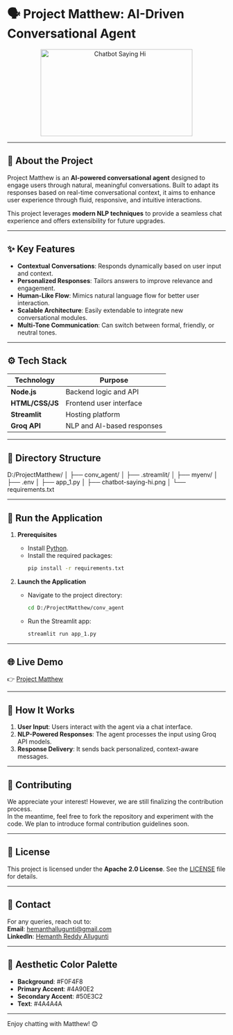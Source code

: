 # 🗣️ **Project Matthew: AI-Driven Conversational Agent**  

<p align="center">
  <img src="https://github.com/user-attachments/assets/bbfb94a8-a9ec-4415-a749-ab6efc62b6c7" alt="Chatbot Saying Hi" width="350" height="200" />
</p>  

---

## 🌟 **About the Project**  
Project Matthew is an **AI-powered conversational agent** designed to engage users through natural, meaningful conversations. Built to adapt its responses based on real-time conversational context, it aims to enhance user experience through fluid, responsive, and intuitive interactions.  

This project leverages **modern NLP techniques** to provide a seamless chat experience and offers extensibility for future upgrades.  

---

## ✨ **Key Features**  
- **Contextual Conversations**: Responds dynamically based on user input and context.  
- **Personalized Responses**: Tailors answers to improve relevance and engagement.  
- **Human-Like Flow**: Mimics natural language flow for better user interaction.  
- **Scalable Architecture**: Easily extendable to integrate new conversational modules.  
- **Multi-Tone Communication**: Can switch between formal, friendly, or neutral tones.  

---

## ⚙️ **Tech Stack**  
| **Technology**      | **Purpose**                 |  
|---------------------|-----------------------------|  
| **Node.js**         | Backend logic and API       |  
| **HTML/CSS/JS**     | Frontend user interface     |  
| **Streamlit**       | Hosting platform            |  
| **Groq API**        | NLP and AI-based responses  |  

---

## 📁 **Directory Structure**  
D:/ProjectMatthew/ │ ├── conv_agent/ │ ├── .streamlit/ │ ├── myenv/ │ ├── .env │ ├── app_1.py │ ├── chatbot-saying-hi.png │ └── requirements.txt


---

## 🚀 **Run the Application**  
1. **Prerequisites**  
   - Install [Python](https://www.python.org/downloads/).  
   - Install the required packages:  
     ```bash
     pip install -r requirements.txt
     ```

2. **Launch the Application**  
   - Navigate to the project directory:  
     ```bash
     cd D:/ProjectMatthew/conv_agent
     ```
   - Run the Streamlit app:  
     ```bash
     streamlit run app_1.py
     ```

---

## 🌐 **Live Demo**  
👉 [Project Matthew](https://projectmatthew-0-alluguntihemanth.streamlit.app/)  

---

## 💬 **How It Works**  
1. **User Input**: Users interact with the agent via a chat interface.  
2. **NLP-Powered Responses**: The agent processes the input using Groq API models.  
3. **Response Delivery**: It sends back personalized, context-aware messages.  

---

## 🤝 **Contributing**  
We appreciate your interest! However, we are still finalizing the contribution process.  
In the meantime, feel free to fork the repository and experiment with the code. We plan to introduce formal contribution guidelines soon.    

---

## 📄 **License**  
This project is licensed under the **Apache 2.0 License**. See the [LICENSE](LICENSE) file for details.  

---

## 📧 **Contact**  
For any queries, reach out to:  
**Email**: hemanthallugunti@gmail.com  
**LinkedIn**: [Hemanth Reddy Allugunti](https://www.linkedin.com/in/hemanth-reddy-allugunti-883b36216/)  

---

## 🎨 **Aesthetic Color Palette**  
- **Background**: #F0F4F8  
- **Primary Accent**: #4A90E2  
- **Secondary Accent**: #50E3C2  
- **Text**: #4A4A4A  

---

Enjoy chatting with Matthew! 😊


